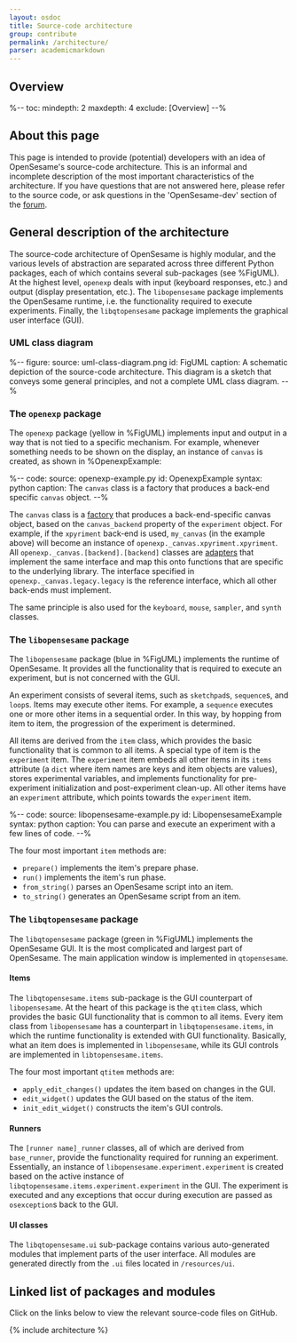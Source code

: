 ```yaml
---
layout: osdoc
title: Source-code architecture
group: contribute
permalink: /architecture/
parser: academicmarkdown
---
```


## Overview

%--
toc:
 mindepth: 2
 maxdepth: 4
 exclude: [Overview]
--%

## About this page

This page is intended to provide (potential) developers with an idea of OpenSesame's source-code architecture. This is an informal and incomplete description of the most important characteristics of the architecture. If you have questions that are not answered here, please refer to the source code, or ask questions in the 'OpenSesame-dev' section of the [forum].

## General description of the architecture

The source-code architecture of OpenSesame is highly modular, and the various levels of abstraction are separated across three different Python packages, each of which contains several sub-packages (see %FigUML). At the highest level, `openexp` deals with input (keyboard responses, etc.) and output (display presentation, etc.). The `libopensesame` package implements the OpenSesame runtime, i.e. the functionality required to execute experiments. Finally, the `libqtopensesame` package implements the graphical user interface (GUI).

### UML class diagram

%--
figure:
 source: uml-class-diagram.png
 id: FigUML
 caption: A schematic depiction of the source-code architecture. This diagram is a sketch that conveys some general principles, and not a complete UML class diagram.
--%

### The `openexp` package

The `openexp` package (yellow in %FigUML) implements input and output in a way that is not tied to a specific mechanism. For example, whenever something needs to be shown on the display, an instance of `canvas` is created, as shown in %OpenexpExample:
	
%--
code:
 source: openexp-example.py
 id: OpenexpExample
 syntax: python
 caption: The `canvas` class is a factory that produces a back-end specific `canvas` object.
--%

The `canvas` class is a [factory] that produces a back-end-specific canvas object, based on the `canvas_backend` property of the `experiment` object. For example, if the `xpyriment` back-end is used, `my_canvas` (in the example above) will become an instance of `openexp._canvas.xpyriment.xpyriment`. All `openexp._canvas.[backend].[backend]` classes are [adapters] that implement the same interface and map this onto functions that are specific to the underlying library. The interface specified in `openexp._canvas.legacy.legacy` is the reference interface, which all other back-ends must implement.

The same principle is also used for the `keyboard`, `mouse`, `sampler`, and `synth` classes.

### The `libopensesame` package

The `libopensesame` package (blue in %FigUML) implements the runtime of OpenSesame. It provides all the functionality that is required to execute an experiment, but is not concerned with the GUI.

An experiment consists of several items, such as `sketchpad`s, `sequence`s, and `loop`s. Items may execute other items. For example, a `sequence` executes one or more other items in a sequential order. In this way, by hopping from item to item, the progression of the experiment is determined.

All items are derived from the `item` class, which provides the basic functionality that is common to all items. A special type of item is the `experiment` item. The `experiment` item embeds all other items in its `items` attribute (a `dict` where item names are keys and item objects are values), stores experimental variables, and implements functionality for pre-experiment initialization and post-experiment clean-up. All other items have an `experiment` attribute, which points towards the `experiment` item.

%--
code:
 source: libopensesame-example.py
 id: LibopensesameExample
 syntax: python
 caption: You can parse and execute an experiment with a few lines of code.
--%

The four most important `item` methods are:
	
- `prepare()` implements the item's prepare phase.
- `run()` implements the item's run phase.
- `from_string()` parses an OpenSesame script into an item.
- `to_string()` generates an OpenSesame script from an item.

### The `libqtopensesame` package

The `libqtopensesame` package (green in %FigUML) implements the OpenSesame GUI. It is the most complicated and largest part of OpenSesame. The main application window is implemented in `qtopensesame`.

#### Items

The `libqtopensesame.items` sub-package is the GUI counterpart of `libopensesame`. At the heart of this package is the `qtitem` class, which provides the basic GUI functionality that is common to all items. Every item class from `libopensesame` has a counterpart in `libqtopensesame.items`, in which the runtime functionality is extended with GUI functionality. Basically, what an item does is implemented in `libopensesame`, while its GUI controls are implemented in `libtopensesame.items`.

The four most important `qtitem` methods are:
	
- `apply_edit_changes()` updates the item based on changes in the GUI.
- `edit_widget()` updates the GUI based on the status of the item.
- `init_edit_widget()` constructs the item's GUI controls.

#### Runners

The `[runner name]_runner` classes, all of which are derived from `base_runner`, provide the functionality required for running an experiment. Essentially, an instance of `libopensesame.experiment.experiment` is created based on the active instance of `libqtopensesame.items.experiment.experiment` in the GUI. The experiment is executed and any exceptions that occur during execution are passed as `osexception`s back to the GUI.

#### UI classes

The `libqtopensesame.ui` sub-package contains various auto-generated modules that implement parts of the user interface. All modules are generated directly from the `.ui` files located in `/resources/ui`.

## Linked list of packages and modules

Click on the links below to view the relevant source-code files on GitHub.

{% include architecture %}

[factory]: http://to.do
[adapters]: http://to.do
[back-ends]: /back-ends/
[forum]: http://to.do